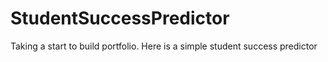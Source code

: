 # StudentSuccessPredictor
Taking a start to build portfolio. Here is a simple student success predictor
